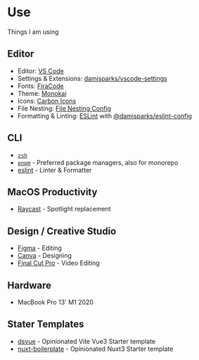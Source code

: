 # Use

Things I am using

## Editor

- Editor: [VS Code](https://code.visualstudio.com/)
- Settings & Extensions: [damisparks/vscode-settings](https://github.com/damisparks/vscode-settings)
- Fonts: [FiraCode](https://github.com/tonsky/FiraCode/)
- Theme: [Monokai](https://github.com/microsoft/vscode/blob/main/extensions/theme-monokai/themes/monokai-color-theme.json)
- Icons: [Carbon Icons](https://github.com/antfu/vscode-icons-carbon)
- File Nesting: [File Nesting Config](https://github.com/antfu/vscode-file-nesting-config)
- Formatting & Linting: [ESLint](https://eslint.org/) with [@damisparks/eslint-config](https://github.com/damisparks/eslint-config)

## CLI

- [`zsh`](https://zsh.org/)
- [`pnpm`](https://pnpm.io/) - Preferred package managers, also for monorepo
- [eslint](https://eslint.org/) - Linter & Formatter

## MacOS Productivity
- [Raycast](https://raycast.com/) - Spotlight replacement

## Design / Creative Studio

- [Figma](https://www.figma.com/) - Editing
- [Canva](https://www.canva.com/) - Designing
- [Final Cut Pro](https://finalcutpro.com/) - Video Editing

## Hardware

- MacBook Pro 13' M1 2020

## Stater Templates

- [dsvue](https://github.com/damisparks/dsvue) - Opinionated Vite Vue3 Starter template
- [nuxt-boilerplate](https://github.com/damisparks/nuxt-boilerplate) - Opinionated Nuxt3 Starter template
